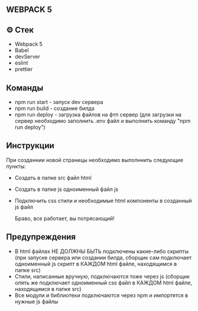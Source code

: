 ## WEBPACK 5

## ⚙️ Стек

- Webpack 5
- Babel
- devServer
- eslint
- prettier

## Команды

- npm run start - запуск dev сервера
- npm run build - создание билда
- npm run deploy - загрузка файлов на фтп сервер (для загрузки на сервер необходимо заполнить .env файл и выполнить команду "npm run deploy")

## Инструкции
  При созданнии новой страницы необходимо выполннить следующие пункты:
  - Создать в папке src файл html
  - Создать в папке js одноименный файл js
  - Подключить css стили и необходимые html компоненты в созданный js файл
 
    Браво, все работает, вы потрясающий!

## Предупреждения
  - В html файлах НЕ ДОЛЖНЫ БЫТЬ подключены какие-либо скрипты (при запуске сервера или создании билда, сборщик сам подключает одноименный js скрипт в КАЖДОМ html файле, находящимся в папке src)
  - Стили, написанные вручную, подключаются тоже через js (сборщик опять же подключает одноименный css файл в КАЖДОМ html файле, находящимся в папке src)
  - Все модули и библиотеки подключаются через npm и импортятся в нужные js файлы
    
